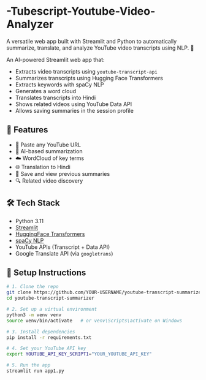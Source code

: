 # -Tubescript-Youtube-Video-Analyzer
A versatile web app built with Streamlit and Python to automatically summarize, translate, and analyze YouTube video transcripts using NLP.
📝

An AI-powered Streamlit web app that:

- Extracts video transcripts using `youtube-transcript-api`
- Summarizes transcripts using Hugging Face Transformers
- Extracts keywords with spaCy NLP
- Generates a word cloud
- Translates transcripts into Hindi
- Shows related videos using YouTube Data API
- Allows saving summaries in the session profile

## 🚀 Features

- 🎯 Paste any YouTube URL
- 🧠 AI-based summarization
- ☁️ WordCloud of key terms
- 🌐 Translation to Hindi
- 📂 Save and view previous summaries
- 🔍 Related video discovery

## 🛠️ Tech Stack

- Python 3.11
- [Streamlit](https://streamlit.io/)
- [HuggingFace Transformers](https://huggingface.co/)
- [spaCy NLP](https://spacy.io/)
- YouTube APIs (Transcript + Data API)
- Google Translate API (via `googletrans`)

## 🧪 Setup Instructions

```bash
# 1. Clone the repo
git clone https://github.com/YOUR-USERNAME/youtube-transcript-summarizer
cd youtube-transcript-summarizer

# 2. Set up a virtual environment
python3 -m venv venv
source venv/bin/activate   # or venv\Scripts\activate on Windows

# 3. Install dependencies
pip install -r requirements.txt

# 4. Set your YouTube API key
export YOUTUBE_API_KEY_SCRIPT1="YOUR_YOUTUBE_API_KEY"

# 5. Run the app
streamlit run app1.py
